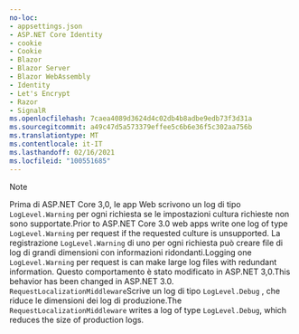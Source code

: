 ```yaml
---
no-loc:
- appsettings.json
- ASP.NET Core Identity
- cookie
- Cookie
- Blazor
- Blazor Server
- Blazor WebAssembly
- Identity
- Let's Encrypt
- Razor
- SignalR
ms.openlocfilehash: 7caea4089d3624d4c02db4b8adbe9edb73f3d31a
ms.sourcegitcommit: a49c47d5a573379effee5c6b6e36f5c302aa756b
ms.translationtype: MT
ms.contentlocale: it-IT
ms.lasthandoff: 02/16/2021
ms.locfileid: "100551685"
---
```

> [!NOTE]
> <span data-ttu-id="da3b1-101">Prima di ASP.NET Core 3,0, le app Web scrivono un log di tipo `LogLevel.Warning` per ogni richiesta se le impostazioni cultura richieste non sono supportate.</span><span class="sxs-lookup"><span data-stu-id="da3b1-101">Prior to ASP.NET Core 3.0 web apps write one log of type `LogLevel.Warning` per request if the requested culture is unsupported.</span></span> <span data-ttu-id="da3b1-102">La registrazione `LogLevel.Warning` di uno per ogni richiesta può creare file di log di grandi dimensioni con informazioni ridondanti.</span><span class="sxs-lookup"><span data-stu-id="da3b1-102">Logging one `LogLevel.Warning` per request is can make large log files with redundant information.</span></span> <span data-ttu-id="da3b1-103">Questo comportamento è stato modificato in ASP.NET 3,0.</span><span class="sxs-lookup"><span data-stu-id="da3b1-103">This behavior has been changed in ASP.NET 3.0.</span></span> <span data-ttu-id="da3b1-104">`RequestLocalizationMiddleware`Scrive un log di tipo `LogLevel.Debug` , che riduce le dimensioni dei log di produzione.</span><span class="sxs-lookup"><span data-stu-id="da3b1-104">The `RequestLocalizationMiddleware` writes a log of type `LogLevel.Debug`, which reduces the size of production logs.</span></span>
